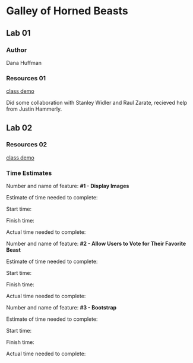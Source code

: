 <!-- This project was bootstrapped with [Create React App](https://github.com/facebook/create-react-app). -->
# Galley of Horned Beasts

## Lab 01

### Author

Dana Huffman

### Resources 01

[class demo](https://github.com/codefellows/seattle-code-301d85/tree/main/class-01/in-class-demo/people-of-301d85)

Did some collaboration with Stanley Widler and Raul Zarate, recieved help from Justin Hammerly.

## Lab 02

### Resources 02

[class demo](https://github.com/codefellows/seattle-code-301d85/tree/main/class-02/in-class-demo/people-of-301d85)

### Time Estimates

Number and name of feature: **#1 - Display Images**

Estimate of time needed to complete:

Start time:

Finish time:

Actual time needed to complete:

Number and name of feature: **#2 - Allow Users to Vote for Their Favorite Beast**

Estimate of time needed to complete:

Start time:

Finish time:

Actual time needed to complete:

Number and name of feature: **#3 - Bootstrap**

Estimate of time needed to complete:

Start time:

Finish time:

Actual time needed to complete:
